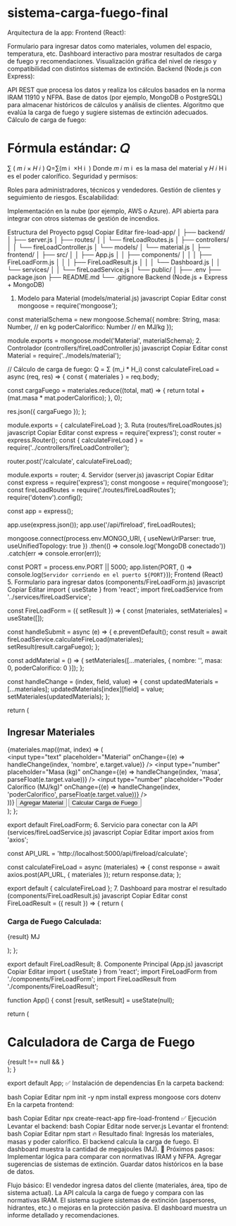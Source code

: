 # sistema-carga-fuego-final

Arquitectura de la app:
Frontend (React):

Formulario para ingresar datos como materiales, volumen del espacio, temperatura, etc.
Dashboard interactivo para mostrar resultados de carga de fuego y recomendaciones.
Visualización gráfica del nivel de riesgo y compatibilidad con distintos sistemas de extinción.
Backend (Node.js con Express):

API REST que procesa los datos y realiza los cálculos basados en la norma IRAM 11910 y NFPA.
Base de datos (por ejemplo, MongoDB o PostgreSQL) para almacenar históricos de cálculos y análisis de clientes.
Algoritmo que evalúa la carga de fuego y sugiere sistemas de extinción adecuados.
Cálculo de carga de fuego:

Fórmula estándar:
𝑄
=
∑
(
𝑚
𝑖
×
𝐻
𝑖
)
Q=∑(m 
i
​
 ×H 
i
​
 )
Donde 
𝑚
𝑖
m 
i
​
  es la masa del material y 
𝐻
𝑖
H 
i
​
  es el poder calorífico.
Seguridad y permisos:

Roles para administradores, técnicos y vendedores.
Gestión de clientes y seguimiento de riesgos.
Escalabilidad:

Implementación en la nube (por ejemplo, AWS o Azure).
API abierta para integrar con otros sistemas de gestión de incendios.

Estructura del Proyecto
pgsql
Copiar
Editar
fire-load-app/
│
├── backend/
│   ├── server.js
│   ├── routes/
│   │   └── fireLoadRoutes.js
│   ├── controllers/
│   │   └── fireLoadController.js
│   └── models/
│       └── material.js
│
├── frontend/
│   ├── src/
│   │   ├── App.js
│   │   ├── components/
│   │   │   ├── FireLoadForm.js
│   │   │   ├── FireLoadResult.js
│   │   │   └── Dashboard.js
│   │   └── services/
│   │       └── fireLoadService.js
│   └── public/
│
├── .env
├── package.json
├── README.md
└── .gitignore
Backend (Node.js + Express + MongoDB)
1. Modelo para Material (models/material.js)
javascript
Copiar
Editar
const mongoose = require('mongoose');

const materialSchema = new mongoose.Schema({
  nombre: String,
  masa: Number, // en kg
  poderCalorifico: Number // en MJ/kg
});

module.exports = mongoose.model('Material', materialSchema);
2. Controlador (controllers/fireLoadController.js)
javascript
Copiar
Editar
const Material = require('../models/material');

// Cálculo de carga de fuego: Q = Σ (m_i * H_i)
const calculateFireLoad = async (req, res) => {
  const { materiales } = req.body;

  const cargaFuego = materiales.reduce((total, mat) => {
    return total + (mat.masa * mat.poderCalorifico);
  }, 0);

  res.json({ cargaFuego });
};

module.exports = { calculateFireLoad };
3. Ruta (routes/fireLoadRoutes.js)
javascript
Copiar
Editar
const express = require('express');
const router = express.Router();
const { calculateFireLoad } = require('../controllers/fireLoadController');

router.post('/calculate', calculateFireLoad);

module.exports = router;
4. Servidor (server.js)
javascript
Copiar
Editar
const express = require('express');
const mongoose = require('mongoose');
const fireLoadRoutes = require('./routes/fireLoadRoutes');
require('dotenv').config();

const app = express();

app.use(express.json());
app.use('/api/fireload', fireLoadRoutes);

mongoose.connect(process.env.MONGO_URI, { useNewUrlParser: true, useUnifiedTopology: true })
  .then(() => console.log('MongoDB conectado'))
  .catch(err => console.error(err));

const PORT = process.env.PORT || 5000;
app.listen(PORT, () => console.log(`Servidor corriendo en el puerto ${PORT}`));
Frontend (React)
5. Formulario para ingresar datos (components/FireLoadForm.js)
javascript
Copiar
Editar
import { useState } from 'react';
import fireLoadService from '../services/fireLoadService';

const FireLoadForm = ({ setResult }) => {
  const [materiales, setMateriales] = useState([]);

  const handleSubmit = async (e) => {
    e.preventDefault();
    const result = await fireLoadService.calculateFireLoad(materiales);
    setResult(result.cargaFuego);
  };

  const addMaterial = () => {
    setMateriales([...materiales, { nombre: '', masa: 0, poderCalorifico: 0 }]);
  };

  const handleChange = (index, field, value) => {
    const updatedMaterials = [...materiales];
    updatedMaterials[index][field] = value;
    setMateriales(updatedMaterials);
  };

  return (
    <div>
      <h2>Ingresar Materiales</h2>
      {materiales.map((mat, index) => (
        <div key={index}>
          <input 
            type="text" 
            placeholder="Material" 
            onChange={(e) => handleChange(index, 'nombre', e.target.value)} 
          />
          <input 
            type="number" 
            placeholder="Masa (kg)" 
            onChange={(e) => handleChange(index, 'masa', parseFloat(e.target.value))} 
          />
          <input 
            type="number" 
            placeholder="Poder Calorífico (MJ/kg)" 
            onChange={(e) => handleChange(index, 'poderCalorifico', parseFloat(e.target.value))} 
          />
        </div>
      ))}
      <button onClick={addMaterial}>Agregar Material</button>
      <button onClick={handleSubmit}>Calcular Carga de Fuego</button>
    </div>
  );
};

export default FireLoadForm;
6. Servicio para conectar con la API (services/fireLoadService.js)
javascript
Copiar
Editar
import axios from 'axios';

const API_URL = 'http://localhost:5000/api/fireload/calculate';

const calculateFireLoad = async (materiales) => {
  const response = await axios.post(API_URL, { materiales });
  return response.data;
};

export default { calculateFireLoad };
7. Dashboard para mostrar el resultado (components/FireLoadResult.js)
javascript
Copiar
Editar
const FireLoadResult = ({ result }) => {
  return (
    <div>
      <h3>Carga de Fuego Calculada:</h3>
      <p>{result} MJ</p>
    </div>
  );
};

export default FireLoadResult;
8. Componente Principal (App.js)
javascript
Copiar
Editar
import { useState } from 'react';
import FireLoadForm from './components/FireLoadForm';
import FireLoadResult from './components/FireLoadResult';

function App() {
  const [result, setResult] = useState(null);

  return (
    <div>
      <h1>Calculadora de Carga de Fuego</h1>
      <FireLoadForm setResult={setResult} />
      {result !== null && <FireLoadResult result={result} />}
    </div>
  );
}

export default App;
✅ Instalación de dependencias
En la carpeta backend:

bash
Copiar
Editar
npm init -y
npm install express mongoose cors dotenv
En la carpeta frontend:

bash
Copiar
Editar
npx create-react-app fire-load-frontend
✅ Ejecución
Levantar el backend:
bash
Copiar
Editar
node server.js
Levantar el frontend:
bash
Copiar
Editar
npm start
🔥 Resultado final:
Ingresás los materiales, masas y poder calorífico.
El backend calcula la carga de fuego.
El dashboard muestra la cantidad de megajoules (MJ).
🎯 Próximos pasos:
Implementar lógica para comparar con normativas IRAM y NFPA.
Agregar sugerencias de sistemas de extinción.
Guardar datos históricos en la base de datos.

Flujo básico:
El vendedor ingresa datos del cliente (materiales, área, tipo de sistema actual).
La API calcula la carga de fuego y compara con las normativas IRAM.
El sistema sugiere sistemas de extinción (aspersores, hidrantes, etc.) o mejoras en la protección pasiva.
El dashboard muestra un informe detallado y recomendaciones.
